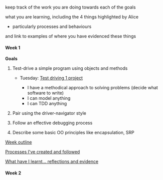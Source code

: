 keep track of the work you are doing towards each of the goals

what you are learning, including the 4 things highlighted by Alice
- particularly processes and behaviours

and link to examples of where you have evidenced these things

#### Week 1

**Goals**

1. Test-drive a simple program using objects and methods
    - Tuesday: [Test driving 1 project](https://diode.makersacademy.com/students/mattTea/projects/4451)

      - I have a methodical approach to solving problems (decide what software to write)
      - I can model anything
      - I can TDD anything

2. Pair using the driver-navigator style
3. Follow an effective debugging process
4. Describe some basic OO principles like encapsulation, SRP


[Week outline]()

[Processes I've created and followed]()

[What have I learnt... reflections and evidence]()


#### Week 2